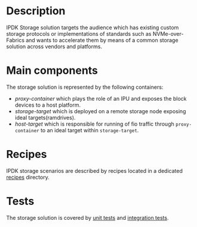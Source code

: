 # Description
IPDK Storage solution targets the audience which has existing custom storage
protocols or implementations of standards such as NVMe-over-Fabrics and wants
to accelerate them by means of a common storage solution across vendors
and platforms.

# Main components
The storage solution is represented by the following containers:
- _proxy-container_ which plays the role of an IPU and exposes the block
devices to a host platform.
- _storage-target_ which is deployed on a remote storage node exposing
ideal targets(ramdrives).
- _host-target_ which is responsible for running of fio traffic through
`proxy-container` to an ideal target within `storage-target`.

# Recipes
IPDK storage scenarios are described by recipes located in a dedicated
[recipes](recipes/README.md) directory.

# Tests
The storage solution is covered by [unit tests](tests/ut/) and
[integration tests](tests/it/).
